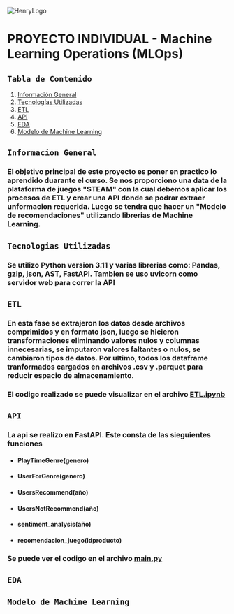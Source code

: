 ![HenryLogo](https://d31uz8lwfmyn8g.cloudfront.net/Assets/logo-henry-white-lg.png)

# **PROYECTO INDIVIDUAL - Machine Learning Operations (MLOps)**

 ##  ```Tabla de Contenido```
1. [Información General](#Informacion-General)
2. [Tecnologías Utilizadas](#tecnologias-Utilizadas)
3. [ETL](#etl)
4. [API](#api)
5. [EDA](#eda)
6. [Modelo de Machine Learning](#modelo-ml)

## ```Informacion General```

### El objetivo principal de este proyecto es poner en practico lo aprendido duarante el curso. Se nos proporciono una data de la plataforma de juegos "STEAM" con la cual debemos aplicar los procesos de ETL y crear una API donde se podrar extraer unformacion requerida. Luego se tendra que hacer un "Modelo de recomendaciones" utilizando librerias de Machine Learning.

## ```Tecnologias Utilizadas```

### Se utilizo Python version 3.11 y varias librerias como: Pandas, gzip, json, AST, FastAPI. Tambien se uso uvicorn como servidor web para correr la API

## ```ETL```

### En esta fase se extrajeron los datos desde archivos comprimidos y en formato json, luego se hicieron transformaciones eliminando valores nulos y columnas innecesarias, se imputaron valores faltantes o nulos, se cambiaron tipos de datos. Por ultimo, todos los dataframe tranformados cargados en archivos .csv y .parquet para reducir espacio de almacenamiento. 

### El codigo realizado se puede visualizar en el archivo [ETL.ipynb](ELT.ipynb)

## ```API```

### La api se realizo en FastAPI. Este consta de las sieguientes funciones
- #### PlayTimeGenre(genero)
- #### UserForGenre(genero)
- #### UsersRecommend(año)
- #### UsersNotRecommend(año)
- #### sentiment_analysis(año)
- #### recomendacion_juego(idproducto)

### Se puede ver el codigo en el archivo [main.py](main.py)

## ```EDA```


## ```Modelo de Machine Learning```